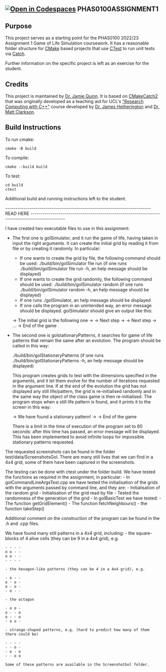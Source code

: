 [![Open in Codespaces](https://classroom.github.com/assets/launch-codespace-f4981d0f882b2a3f0472912d15f9806d57e124e0fc890972558857b51b24a6f9.svg)](https://classroom.github.com/open-in-codespaces?assignment_repo_id=10034516)
PHAS0100ASSIGNMENT1
------------------

Purpose
-------

This project serves as a starting point for the PHAS0100 2022/23 Assignment 1 Game of Life Simulation coursework. It has a reasonable folder structure for [CMake](https://cmake.org/) based projects that use [CTest](https://cmake.org/) to run unit tests via [Catch](https://github.com/catchorg/Catch2). 

Further information on the specific project is left as an exercise for the student.

Credits
-------

This project is maintained by [Dr. Jamie Quinn](http://jamiejquinn.com/). It is based on [CMakeCatch2](https://github.com/UCL/CMakeCatch2.git) that was originally developed as a teaching aid for UCL's ["Research Computing with C++"](https://github-pages.ucl.ac.uk/research-computing-with-cpp/) course developed by [Dr. James Hetherington](http://www.ucl.ac.uk/research-it-services/people/james) and [Dr. Matt Clarkson](https://iris.ucl.ac.uk/iris/browse/profile?upi=MJCLA42).

Build Instructions
------------------

To run cmake:

```
cmake -B build
```

To compile:

```
cmake --build build
```

To test:

```
cd build
ctest
```

Additional build and running instructions left to the student.


------------------------------------------------------------------------- READ HERE -----------------------------------------------------------------------------------------------

I have created two executable files to use in this assignment:

- The first one is golSimulator, and it run the game of life, having taken in input the right arguments. It can create the initial grid by reading it from file or by creating it randomly. In particular:
    - If one wants to create the grid by file, the following command should be used:
        ./build/bin/golSimulator file run <name of file> <number of iterations>
        (if one runs ./build/bin/golSimulator file run <name of file> <number of iterations> -h, an help message should be displayed)
    - If one wants to create the grid randomly, the following command should be used:
        ./build/bin/golSimulator random <number of rows> <number of columns> <number of alive cells to put in the grid> <number of iterations>
        (if one runs ./build/bin/golSimulator random <number of rows> <number of columns> <number of alive cells to put in the grid> <number of iterations> -h, an help message should be displayed)
    - If one runs ./golSimulator, an help message should be displayed
    - If one calls the program in an unintended way, an error message should be displayed.
   golSimulator should give an output like this:

    -> The initial grid is the following one
    ->  <grid>
    -> Next step
    ->  <grid>
    -> Next step
    ->  <grid>
    ...
    -> End of the game

- The second one is golstationaryPatterns, it searches for game of life patterns that remain the same after an evolution. The program should be called in this way:

    ./build/bin/golStationaryPatterns <number of rows> <number of columns> <number of alive cells to put in the grid> <number of iterations>
    (if one runs ./build/bin/golStationaryPatterns <number of rows> <number of columns> <number of alive cells to put in the grid> <number of iterations> -h, an help message should be displayed)

    This program creates grids to test with the dimensions specified in the arguments, and it let them evolve for the number of iterations requested in the argument line. If at the end of the evolution the grid has not displayed any still life/pattern, the grid is re-initialised randomly and in the same way the object of the class game is then re-initialised.
    The program stops when a still life pattern is found, and it prints it to the screen in this way:

    -> We have found a stationary pattern!
    -> <grid>
    -> End of the game

    There is a limit in the time of execution of the program set to 60 seconds: after this time has passed, an error message will be displayed. This has been implemented to avoid infinite loops for impossible stationary patterns requested.

The requested screenshots can be found in the folder test/data/ScreenshotsGol. There are many still lives that we can find in a 4x4 grid, some of them have been captured in the screenshots.

The testing can be done with ctest under the folder build. We have tested the functions as required in the assignment, in particular:
    - In golCommandLineArgsTest.cpp we have tested the initialisation of the grids with the arguments passed by command line, and they are:
        - Initialisation of the random grid
        - Initialisation of the grid read by file
        - Tested the randomness of the generation of the grid
    - In golBasicTest we have tested:
        - The function getGridElement()
        - The function fetchNeighbours()
        - the function takeStep()

Additional comment on the construction of the program can be found in the .h and .cpp files.

We have found many still patterns in a 4x4 grid, including:
    - the square-blocks of 4 alive cells (they can be 9 in a 4x4 grid), e.g.

    - - - -
    o o - - 
    o o - -
    - - - - 

    - the hexagon-like patterns (they can be 4 in a 4x4 grid), e.g.

    - o - - 
    o - o - 
    o - o - 
    - o - -

    - the octagon

    - o o - 
    o - - o   
    o - - o 
    - o o - 

    - strange-shaped patterns, e.g. (hard to predict how many of them there could be)

    - - - - 
    - - o - 
    - o - o 
    - - o o 

    Some of these patterns are available in the ScreenshotGol folder.
